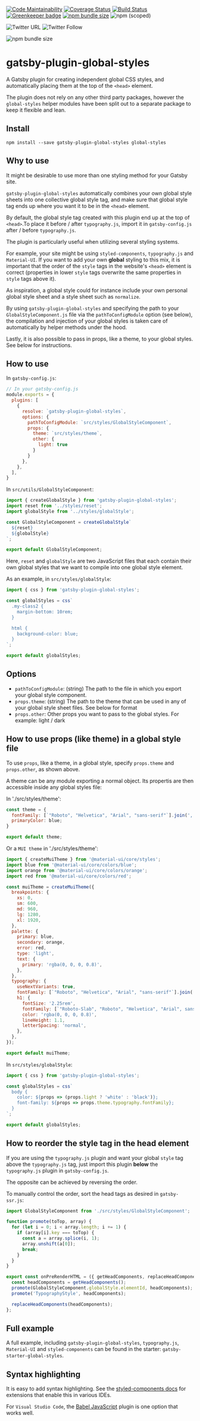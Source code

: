 [![Code Maintainability](https://img.shields.io/codeclimate/maintainability/nfront/gatsby-plugin-global-styles.svg)](https://codeclimate.com/github/nfront/gatsby-plugin-global-styles/maintainability) [![Coverage Status](https://img.shields.io/codeclimate/coverage/nfront/gatsby-plugin-global-styles.svg)](https://codeclimate.com/github/nfront/gatsby-plugin-global-styles/test_coverage) [![Build Status](https://img.shields.io/travis/nfront/gatsby-plugin-global-styles.svg)](https://travis-ci.com/nfront/gatsby-plugin-global-styles) [![Greenkeeper badge](https://badges.greenkeeper.io/nfront/gatsby-plugin-global-styles.svg)](https://greenkeeper.io/) [![npm bundle size](https://img.shields.io/bundlephobia/min/gatsby-plugin-global-styles.svg)](https://bundlephobia.com/result?p=gatsby-plugin-global-styles) ![npm (scoped)](https://img.shields.io/npm/v/gatsby-plugin-global-styles.svg)

![Twitter URL](https://img.shields.io/twitter/url/https/github.com/nfront/global-styles.svg?style=social) ![Twitter Follow](https://img.shields.io/twitter/follow/magnusriga.svg?label=Follow&style=social)

![npm bundle size](https://img.shields.io/bundlephobia/min/gatsby-plugin-global-styles.svg)

# gatsby-plugin-global-styles

A Gatsby plugin for creating independent global CSS styles, and automatically placing them at the top of the `<head>` element.

The plugin does not rely on any other third party packages, however the `global-styles` helper modules have been split out to a separate package to keep it flexible and lean.

## Install

`npm install --save gatsby-plugin-global-styles global-styles`

## Why to use

It might be desirable to use more than one styling method for your Gatsby site.

`gatsby-plugin-global-styles` automatically combines your own global style sheets into one collective global style tag, and make sure that global style tag ends up where you want it to be in the `<head>` element.

By default, the global style tag created with this plugin end up at the top of `<head>`.To place it before / after `typography.js`, import it in `gatsby-config.js` after / before `typography.js`.

The plugin is particularly useful when utilizing several styling systems.

For example, your site might be using `styled-components`, `typography.js` and `Material-UI`. If you want to add your own **global** styling to this mix, it is important that the order of the `style` tags in the website's `<head>` element is correct (properties in lower `style` tags overwrite the same properties in `style` tags above it).

As inspiration, a global style could for instance include your own personal global style sheet and a style sheet such as `normalize`.

By using `gatsby-plugin-global-styles` and specifying the path to your `GlobalStyleComponent.js` file via the `pathToConfigModule` option (see below), the compilation and injection of your global styles is taken care of automatically by helper methods under the hood.

Lastly, it is also possible to pass in props, like a theme, to your global styles. See below for instructions.

## How to use

In `gatsby-config.js`:

```javascript
// In your gatsby-config.js
module.exports = {
  plugins: [
    {
      resolve: `gatsby-plugin-global-styles`,
      options: {
        pathToConfigModule: `src/styles/GlobalStyleComponent`,
        props: {
          theme: `src/styles/theme`,
          other: {
            light: true
          }
        }
      },
    },
  ],
}
```

In `src/utils/GlobalStyleComponent`:

```javascript
import { createGlobalStyle } from 'gatsby-plugin-global-styles';
import reset from '../styles/reset';
import globalStyle from '../styles/globalStyle';

const GlobalStyleComponent = createGlobalStyle`
  ${reset}
  ${globalStyle}
`;

export default GlobalStyleComponent;
```

Here, `reset` and `globalStyle` are two JavaScript files that each contain their own global styles that we want to compile into one global style element.

As an example, in `src/styles/globalStyle`:

```javascript
import { css } from 'gatsby-plugin-global-styles';

const globalStyles = css`
  .my-class2 {
    margin-bottom: 10rem;
  }

  html {
    background-color: blue;
  }
`;

export default globalStyles;
```

## Options

- `pathToConfigModule`: (string) The path to the file in which you export your global style component.
- `props.theme`: (string) The path to the theme that can be used in any of your global style sheet files. See below for format
- `props.other`: Other props you want to pass to the global styles. For example: light / dark

## How to use props (like theme) in a global style file

To use `props`, like a theme, in a global style, specify `props.theme` and `props.other`, as shown above.

A theme can be any module exporting a normal object. Its propertis are then accessible inside any global styles file:

In './src/styles/theme':

```javascript
const theme = {
  fontFamily: [`"Roboto", "Helvetica", "Arial", "sans-serif"`].join(','),
  primaryColor: blue;
}

export default theme;
```

Or a `MUI theme` in './src/styles/theme':

```javascript
import { createMuiTheme } from '@material-ui/core/styles';
import blue from '@material-ui/core/colors/blue';
import orange from '@material-ui/core/colors/orange';
import red from '@material-ui/core/colors/red';

const muiTheme = createMuiTheme({
  breakpoints: {
    xs: 0,
    sm: 600,
    md: 960,
    lg: 1280,
    xl: 1920,
  },
  palette: {
    primary: blue,
    secondary: orange,
    error: red,
    type: 'light',
    text: {
      primary: 'rgba(0, 0, 0, 0.8)',
    },
  },
  typography: {
    useNextVariants: true,
    fontFamily: [`"Roboto", "Helvetica", "Arial", "sans-serif"`].join(','),
    h1: {
      fontSize: '2.25rem',
      fontFamily: [`"Roboto-Slab", "Roboto", "Helvetica", "Arial", sans-serif"`].join(','),
      color: 'rgba(0, 0, 0, 0.8)',
      lineHeight: 1.1,
      letterSpacing: 'normal',
    },
  },
});

export default muiTheme;
```

In `src/styles/globalStyle`:

```javascript
import { css } from 'gatsby-plugin-global-styles';

const globalStyles = css`
  body {
    color: ${props => (props.light ? 'white' : 'black')};
    font-family: ${props => props.theme.typography.fontFamily};
  }
`;

export default globalStyles;
```

## How to reorder the style tag in the head element

If you are using the `typography.js` plugin and want your global `style` tag above the `typography.js` tag, just import this plugin **below** the `typography.js` plugin in `gatsby-config.js`.

The opposite can be achieved by reversing the order.

To manually control the order, sort the head tags as desired in `gatsby-ssr.js`:

```javascript
import GlobalStyleComponent from './src/styles/GlobalStyleComponent';

function promote(toTop, array) {
  for (let i = 0; i < array.length; i += 1) {
    if (array[i].key === toTop) {
      const a = array.splice(i, 1);
      array.unshift(a[0]);
      break;
    }
  }
}

export const onPreRenderHTML = ({ getHeadComponents, replaceHeadComponents }) => {
  const headComponents = getHeadComponents();
  promote(GlobalStyleComponent.globalStyle.elementId, headComponents);
  promote('TypographyStyle', headComponents);

  replaceHeadComponents(headComponents);
};
```

## Full example

A full example, including `gatsby-plugin-global-styles`, `typography.js`, `Material-UI` and `styled-components` can be found in the starter: `gatsby-starter-global-styles`.

## Syntax highlighting

It is easy to add syntax highlighting. See the [styled-components docs](https://www.styled-components.com/docs/tooling#syntax-highlighting) for extensions that enable this in various IDEs.

For `Visual Studio Code`, the [Babel JavaScript](https://marketplace.visualstudio.com/items?itemName=mgmcdermott.vscode-language-babel) plugin is one option that works well.